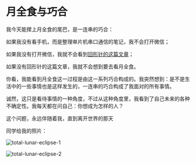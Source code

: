 # 月全食与巧合

我今天能撵上月全食的尾巴，是一连串的巧合：

如果我没有看手机，而是整理单片机串口通信的笔记，我不会打开微信；

如果我没有打开微信，我就不会看到[回形针的这篇文章](https://mp.weixin.qq.com/s/2fdb5RA0E9GOgETVma8dkQ)；

如果没有回形针的这篇文章，我就不会想到要去看月全食。

你看，我能看到月全食这一过程是由这一系列巧合构成的。我突然想到：是不是生活中的一些事情也是这样发生的，一连串的巧合构成了我面对的所有事情。

诚然，这只是看待事情的一种角度，不过从这种角度里，我看到了自己未来的各种不确定性。我每天都在问自己：你想成为怎样的人？

这个问题，永远伴随着我，直到离开世界的那天

同学给我的照片：

![total-lunar-eclipse-1](https://cdn.jsdelivr.net/gh/tianheg/static@main/img/total-lunar-eclipse-1.jpg)

![total-lunar-eclipse-2](https://cdn.jsdelivr.net/gh/tianheg/static@main/img/total-lunar-eclipse-2.jpg)
